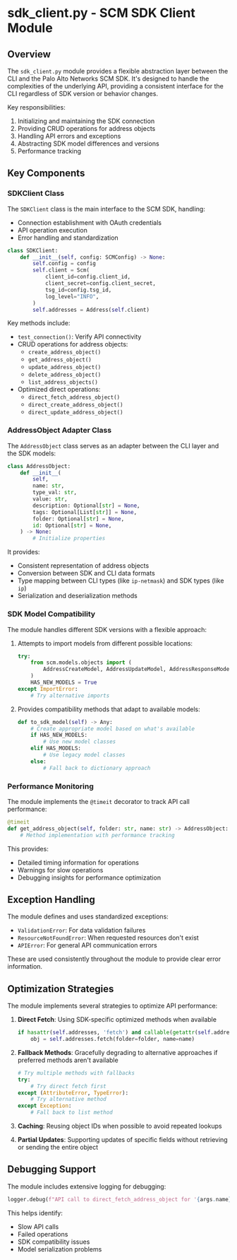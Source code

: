 # sdk_client.py - SCM SDK Client Module

## Overview

The `sdk_client.py` module provides a flexible abstraction layer between the CLI and the Palo Alto Networks SCM SDK. It's designed to handle the complexities of the underlying API, providing a consistent interface for the CLI regardless of SDK version or behavior changes.

Key responsibilities:
1. Initializing and maintaining the SDK connection
2. Providing CRUD operations for address objects
3. Handling API errors and exceptions
4. Abstracting SDK model differences and versions
5. Performance tracking

## Key Components

### SDKClient Class

The `SDKClient` class is the main interface to the SCM SDK, handling:

- Connection establishment with OAuth credentials
- API operation execution
- Error handling and standardization

```python
class SDKClient:
    def __init__(self, config: SCMConfig) -> None:
        self.config = config
        self.client = Scm(
            client_id=config.client_id,
            client_secret=config.client_secret,
            tsg_id=config.tsg_id,
            log_level="INFO",
        )
        self.addresses = Address(self.client)
```

Key methods include:
- `test_connection()`: Verify API connectivity
- CRUD operations for address objects:
  - `create_address_object()`
  - `get_address_object()`
  - `update_address_object()`
  - `delete_address_object()`
  - `list_address_objects()`
- Optimized direct operations:
  - `direct_fetch_address_object()`
  - `direct_create_address_object()`
  - `direct_update_address_object()`

### AddressObject Adapter Class

The `AddressObject` class serves as an adapter between the CLI layer and the SDK models:

```python
class AddressObject:
    def __init__(
        self,
        name: str,
        type_val: str,
        value: str,
        description: Optional[str] = None,
        tags: Optional[List[str]] = None,
        folder: Optional[str] = None,
        id: Optional[str] = None,
    ) -> None:
        # Initialize properties
```

It provides:
- Consistent representation of address objects
- Conversion between SDK and CLI data formats
- Type mapping between CLI types (like `ip-netmask`) and SDK types (like `ip`)
- Serialization and deserialization methods

### SDK Model Compatibility

The module handles different SDK versions with a flexible approach:

1. Attempts to import models from different possible locations:
   ```python
   try:
       from scm.models.objects import (
           AddressCreateModel, AddressUpdateModel, AddressResponseModel
       )
       HAS_NEW_MODELS = True
   except ImportError:
       # Try alternative imports
   ```

2. Provides compatibility methods that adapt to available models:
   ```python
   def to_sdk_model(self) -> Any:
       # Create appropriate model based on what's available
       if HAS_NEW_MODELS:
           # Use new model classes
       elif HAS_MODELS:
           # Use legacy model classes
       else:
           # Fall back to dictionary approach
   ```

### Performance Monitoring

The module implements the `@timeit` decorator to track API call performance:

```python
@timeit
def get_address_object(self, folder: str, name: str) -> AddressObject:
    # Method implementation with performance tracking
```

This provides:
- Detailed timing information for operations
- Warnings for slow operations
- Debugging insights for performance optimization

## Exception Handling

The module defines and uses standardized exceptions:

- `ValidationError`: For data validation failures
- `ResourceNotFoundError`: When requested resources don't exist
- `APIError`: For general API communication errors

These are used consistently throughout the module to provide clear error information.

## Optimization Strategies

The module implements several strategies to optimize API performance:

1. **Direct Fetch**: Using SDK-specific optimized methods when available
   ```python
   if hasattr(self.addresses, 'fetch') and callable(getattr(self.addresses, 'fetch')):
       obj = self.addresses.fetch(folder=folder, name=name)
   ```

2. **Fallback Methods**: Gracefully degrading to alternative approaches if preferred methods aren't available
   ```python
   # Try multiple methods with fallbacks
   try:
       # Try direct fetch first
   except (AttributeError, TypeError):
       # Try alternative method
   except Exception:
       # Fall back to list method
   ```

3. **Caching**: Reusing object IDs when possible to avoid repeated lookups

4. **Partial Updates**: Supporting updates of specific fields without retrieving or sending the entire object

## Debugging Support

The module includes extensive logging for debugging:

```python
logger.debug(f"API call to direct_fetch_address_object for '{args.name}' took {api_end_time - api_start_time:.3f} seconds")
```

This helps identify:
- Slow API calls
- Failed operations
- SDK compatibility issues
- Model serialization problems